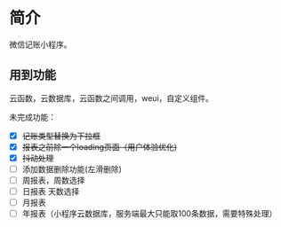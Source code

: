 # 简介
微信记账小程序。
## 用到功能
云函数，云数据库，云函数之间调用，weui，自定义组件。

未完成功能：

- [x] ~~记账类型替换为下拉框~~
- [x] ~~报表之前除一个loading页面（用户体验优化)~~
- [x] ~~抖动处理~~
- [ ] 添加数据删除功能(左滑删除)
- [ ] 周报表，周数选择
- [ ] 日报表 天数选择
- [ ] 月报表 
- [ ] 年报表（小程序云数据库，服务端最大只能取100条数据，需要特殊处理）

